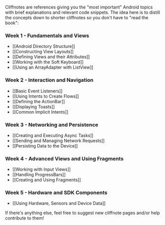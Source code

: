 Cliffnotes are references giving you the "most important" Android topics with brief explanations and relevant code snippets. The idea here is to distill the concepts down to shorter cliffnotes so you don't have to "read the book":

### Week 1 - Fundamentals and Views

* [[Android Directory Structure]]
* [[Constructing View Layouts]]
* [[Defining Views and their Attributes]] 
* [[Working with the Soft Keyboard]]
* [[Using an ArrayAdapter with ListView]]

### Week 2 - Interaction and Navigation

* [[Basic Event Listeners]]
* [[Using Intents to Create Flows]]
* [[Defining the ActionBar]]
* [[Displaying Toasts]]
* [[Common Implicit Intents]]

### Week 3 - Networking and Persistence

* [[Creating and Executing Async Tasks]]
* [[Sending and Managing Network Requests]]
* [[Persisting Data to the Device]]

### Week 4 - Advanced Views and Using Fragments

* [[Working with Input Views]]
* [[Handling ProgressBars]]
* [[Creating and Using Fragments]]

### Week 5 - Hardware and SDK Components

* [[Using Hardware, Sensors and Device Data]]

If there's anything else, feel free to suggest new cliffnote pages and/or help contribute to them!